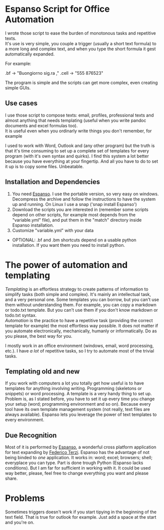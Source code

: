 # Espanso Script for Office Automation

I wrote those script to ease the burden of monotonous tasks and repetitive texts.  
It's use is very simple, you couple a trigger (usually a short text formula) to a more long and complex text, and when you type the short formula it gest automatically expanded.

For example:

.bf -> "Buongiorno sig.ra ,"
.cell -> "555 876523"

The program is simple and the scripts can get more complex, even creating simple GUIs.

## Use cases

I use those script to compose texts: email, profiles, professional texts and almost anything that needs templating (useful when you write pandoc documents and excel formulas too).  
It is useful even when you ordinarly write things you don't remember, for example 

I used to work with Word, Outlook and (any other program) but the truth is that it's time consuming to set up a complete set of templates for every program (with it's own syntax and quirks). I find this system a lot better because you have everything at your fingertip. And all you have to do to set it up is to copy some files. Unbeatable.

## Installation and Dependencies
1. You need [Espanso](https://espanso.org). I use the portable version, so very easy on windows. Decompress the archive and follow the instructions to have the system up and running. On Linux I use a snap ('snap install Espanso')
2. Download the scripts you are interested in (remember some scripts depend on other scripts, for example most depends from the "variable.yml" file), and put them in the "match" directory inside Espanso installation.
3. Customize "variable.yml" with your data
* OPTIONAL: .bf and .bm shortcuts depend on a usable python installation. If you want them you need to install python.


# The power of automation and templating

*Templating* is an effortless strategy to create patterns of information to simplify tasks (both simple and complex). It's mainly an intellectual task, and a very personal one. Some templates you can borrow, but you can't use them without understanding them. For example, you can copy a markdown or todo.txt template. But you can't use them if you don't know markdown or todo.txt syntax.  
*Automation* is the practice to have a repetitive task (providing the correct template for example) the most effortless way possible. It does not matter if you automate electronically, mechanically, humanly or informatically. Do as you please, the best way for you. 

I mostly work in an office environment (windows, email, word processing, etc.). I have *a lot* of repetitive tasks, so I try to automate most of the trivial tasks.

## Templating old and new
If you work with computers a lot you totally get how useful is to have templates for anything involving writing. Programming (skeletons or snippets) or word processing. A template is a very handy thing to set up.
Problem is, as I stated before, you have to set it up every time you change your setup (word; programming environment and so on). Because every tool have its own template management system (not really, text files are always available).
Espanso lets you leverage the power of text templates to every environment.

## Due Recognition
Most of it is performed by [Espanso](https://espanso.org/), a wonderful cross platform application for text expanding by [Federico Terzi](https://federicoterzi.com/).
Espanso has the advantage of not being binded to *one* application. It works in: word; excel; browsers; shell; everyplace you can type.
Part is done trough Python (Espanso lacks conditions). But I am far for sufficient in working with it. It could be used way better, please, feel free to change everything you want and please share.

# Problems
Sometimes triggers doesn't work if you start tipying in the beginning of the text field. That is true for outlook for example. Just add a space at the start and you're on.



